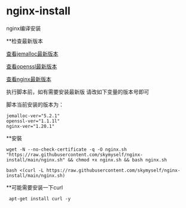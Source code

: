 # nginx-install
nginx编译安装

**检查最新版本

[查看jemalloc最新版本](https://github.com/jemalloc/jemalloc)

[查看openssl最新版本](https://github.com/openssl/openssl/tags)

[查看nginx最新版本](http://nginx.org/en/download.html)


执行脚本前，如有需要安装最新版
请改如下变量的版本号即可

脚本当前安装的版本为：
```
jemalloc-ver="5.2.1"
openssl-ver="1.1.1l"
nginx-ver="1.20.1"
```

**安裝
```
wget -N --no-check-certificate -q -O nginx.sh "https://raw.githubusercontent.com/skymyself/nginx-install/main/nginx.sh" && chmod +x nginx.sh && bash nginx.sh

bash <(curl -L https://raw.githubusercontent.com/skymyself/nginx-install/main/nginx.sh)
```

**可能需要安装一下curl
```
 apt-get install curl -y
```
